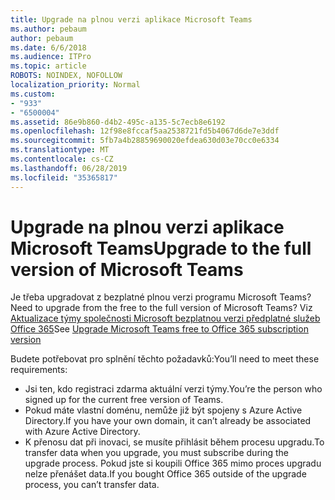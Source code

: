 ```yaml
---
title: Upgrade na plnou verzi aplikace Microsoft Teams
ms.author: pebaum
author: pebaum
ms.date: 6/6/2018
ms.audience: ITPro
ms.topic: article
ROBOTS: NOINDEX, NOFOLLOW
localization_priority: Normal
ms.custom:
- "933"
- "6500004"
ms.assetid: 86e9b860-d4b2-495c-a135-5c7ecb8e6192
ms.openlocfilehash: 12f98e8fccaf5aa2538721fd5b4067d6de7e3ddf
ms.sourcegitcommit: 5fb7a4b28859690020efdea630d03e70cc0e6334
ms.translationtype: MT
ms.contentlocale: cs-CZ
ms.lasthandoff: 06/28/2019
ms.locfileid: "35365817"
---
```

# <a name="upgrade-to-the-full-version-of-microsoft-teams"></a><span data-ttu-id="b667d-102">Upgrade na plnou verzi aplikace Microsoft Teams</span><span class="sxs-lookup"><span data-stu-id="b667d-102">Upgrade to the full version of Microsoft Teams</span></span>

<span data-ttu-id="b667d-103">Je třeba upgradovat z bezplatné plnou verzi programu Microsoft Teams?</span><span class="sxs-lookup"><span data-stu-id="b667d-103">Need to upgrade from the free to the full version of Microsoft Teams?</span></span> <span data-ttu-id="b667d-104">Viz [Aktualizace týmy společnosti Microsoft bezplatnou verzi předplatné služeb Office 365](https://docs.microsoft.com/microsoftteams/upgrade-freemium)</span><span class="sxs-lookup"><span data-stu-id="b667d-104">See [Upgrade Microsoft Teams free to Office 365 subscription version](https://docs.microsoft.com/microsoftteams/upgrade-freemium)</span></span>

<span data-ttu-id="b667d-105">Budete potřebovat pro splnění těchto požadavků:</span><span class="sxs-lookup"><span data-stu-id="b667d-105">You’ll need to meet these requirements:</span></span>

- <span data-ttu-id="b667d-106">Jsi ten, kdo registraci zdarma aktuální verzi týmy.</span><span class="sxs-lookup"><span data-stu-id="b667d-106">You’re the person who signed up for the current free version of Teams.</span></span>
- <span data-ttu-id="b667d-107">Pokud máte vlastní doménu, nemůže již být spojeny s Azure Active Directory.</span><span class="sxs-lookup"><span data-stu-id="b667d-107">If you have your own domain, it can’t already be associated with Azure Active Directory.</span></span>
- <span data-ttu-id="b667d-108">K přenosu dat při inovaci, se musíte přihlásit během procesu upgradu.</span><span class="sxs-lookup"><span data-stu-id="b667d-108">To transfer data when you upgrade, you must subscribe during the upgrade process.</span></span> <span data-ttu-id="b667d-109">Pokud jste si koupili Office 365 mimo proces upgradu nelze přenášet data.</span><span class="sxs-lookup"><span data-stu-id="b667d-109">If you bought Office 365 outside of the upgrade process, you can’t transfer data.</span></span>
